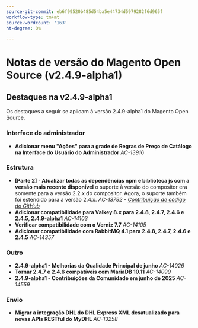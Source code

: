 ```yaml
---
source-git-commit: eb6f99520b485d54ba5e44734d5979282f6d965f
workflow-type: tm+mt
source-wordcount: '163'
ht-degree: 0%

---
```

# Notas de versão do Magento Open Source (v2.4.9-alpha1)

## Destaques na v2.4.9-alpha1

Os destaques a seguir se aplicam à versão 2.4.9-alpha1 do Magento Open Source.

### Interface do administrador

* __Adicionar menu &quot;Ações&quot; para a grade de Regras de Preço de Catálogo na Interface do Usuário do Administrador__
  _AC-13916_

### Estrutura

* __[Parte 2] - Atualizar todas as dependências npm e biblioteca js com a versão mais recente disponível__
o suporte à versão do compositor era somente para a versão 2.2.x do compositor. Agora, o suporte também foi estendido para a versão 2.4.x.
  _AC-13792 - [Contribuição de código do GitHub](https://github.com/magento/magento2/commit/19844aa0)_
* __Adicionar compatibilidade para Valkey 8.x para 2.4.8, 2.4.7, 2.4.6 e 2.4.5, 2.4.9-alpha1__
  _AC-14103_
* __Verificar compatibilidade com o Verniz 7.7__
  _AC-14105_
* __Adicionar compatibilidade com RabbitMQ 4.1 para 2.4.8, 2.4.7, 2.4.6 e 2.4.5__
  _AC-14357_

### Outro

* __2.4.9-alpha1 - Melhorias da Qualidade Principal de junho__
  _AC-14026_
* __Tornar 2.4.7 e 2.4.6 compatíveis com MariaDB 10.11__
  _AC-14099_
* __2.4.9-alpha1 - Contribuições da Comunidade em junho de 2025__
  _AC-14559_

### Envio

* __Migrar a integração DHL do DHL Express XML desatualizado para novas APIs RESTful do MyDHL__
  _AC-13258_
